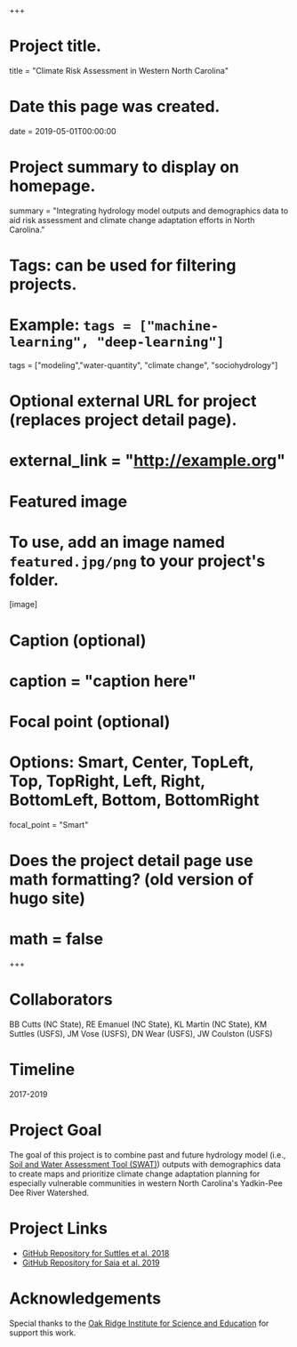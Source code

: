+++
# Project title.
title = "Climate Risk Assessment in Western North Carolina"

# Date this page was created.
date = 2019-05-01T00:00:00

# Project summary to display on homepage.
summary = "Integrating hydrology model outputs and demographics data to aid risk assessment and climate change adaptation efforts in North Carolina."

# Tags: can be used for filtering projects.
# Example: `tags = ["machine-learning", "deep-learning"]`
tags = ["modeling","water-quantity", "climate change", "sociohydrology"]

# Optional external URL for project (replaces project detail page).
# external_link = "http://example.org"

# Featured image
# To use, add an image named `featured.jpg/png` to your project's folder.
[image]
# Caption (optional)
#  caption = "caption here"

# Focal point (optional)
# Options: Smart, Center, TopLeft, Top, TopRight, Left, Right, BottomLeft, Bottom, BottomRight
  focal_point = "Smart"

# Does the project detail page use math formatting? (old version of hugo site)
# math = false

+++

# Collaborators
BB Cutts (NC State), RE Emanuel (NC State), KL Martin (NC State), KM Suttles (USFS), JM Vose (USFS), DN Wear (USFS), JW Coulston (USFS)

# Timeline
2017-2019

# Project Goal
The goal of this project is to combine past and future hydrology model (i.e., [Soil and Water Assessment Tool (SWAT)](https://swat.tamu.edu/)) outputs with demographics data to create maps and prioritize climate change adaptation planning for especially vulnerable communities in western North Carolina's Yadkin-Pee Dee River Watershed.

# Project Links
- [GitHub Repository for Suttles et al. 2018](https://github.com/sheilasaia/paper-yadkin-swat-study)
- [GitHub Repository for Saia et al. 2019](https://github.com/sheilasaia/paper-yadkin-swat-svi-study)

# Acknowledgements
Special thanks to the [Oak Ridge Institute for Science and Education](https://orise.orau.gov/) for support this work.
